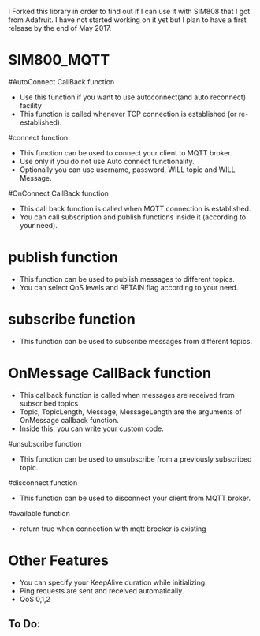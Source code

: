 I Forked this library in order to find out if I can use it with SIM808 that I got from Adafruit. I have not started working on it yet but I plan to have a first release by the end of May 2017. 

# SIM800_MQTT

#AutoConnect CallBack function
* Use this function if you want to use autoconnect(and auto reconnect) facility
* This function is called whenever TCP connection is established (or re-established).


#connect function
* This function can be used to connect your client to MQTT broker.
* Use only if you do not use Auto connect functionality.
* Optionally  you can use username, password, WILL topic and WILL Message.


#OnConnect CallBack function
* This call back function is called when MQTT connection is established.
* You can call subscription and publish functions inside it (according to your need).


# publish function
* This function can be used to publish messages to different topics.
* You can select  QoS levels and RETAIN flag according to your need.


# subscribe function
* This function can be used to subscribe messages from different topics.


# OnMessage CallBack function
* This callback function is called when messages are received from  subscribed topics
* Topic, TopicLength, Message, MessageLength are the arguments of  OnMessage callback function.
* Inside this, you can write your custom code.


#unsubscribe function
* This function can be used to unsubscribe from a previously subscribed topic.


#disconnect function
* This function can be used to disconnect your client from MQTT broker.


#available function
* return true when connection with mqtt brocker is existing


# Other Features
* You can specify your KeepAlive duration while initializing.
* Ping requests are sent and received automatically.
* QoS 0,1,2

## To Do: 

